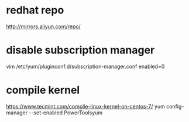 # redhat repo
http://mirrors.aliyun.com/repo/

# disable subscription manager 
vim /etc/yum/pluginconf.d/subscription-manager.conf
enabled=0

# compile kernel

https://www.tecmint.com/compile-linux-kernel-on-centos-7/
yum config-manager --set-enabled PowerToolsyum 
